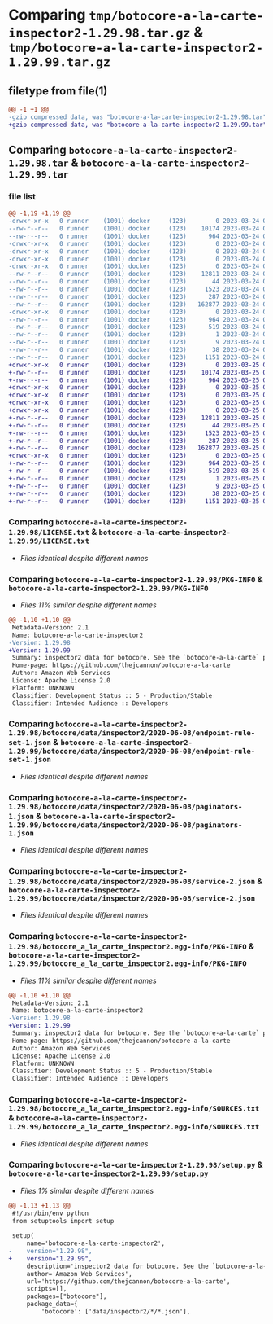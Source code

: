 # Comparing `tmp/botocore-a-la-carte-inspector2-1.29.98.tar.gz` & `tmp/botocore-a-la-carte-inspector2-1.29.99.tar.gz`

## filetype from file(1)

```diff
@@ -1 +1 @@
-gzip compressed data, was "botocore-a-la-carte-inspector2-1.29.98.tar", last modified: Fri Mar 24 01:24:17 2023, max compression
+gzip compressed data, was "botocore-a-la-carte-inspector2-1.29.99.tar", last modified: Sat Mar 25 01:22:39 2023, max compression
```

## Comparing `botocore-a-la-carte-inspector2-1.29.98.tar` & `botocore-a-la-carte-inspector2-1.29.99.tar`

### file list

```diff
@@ -1,19 +1,19 @@
-drwxr-xr-x   0 runner    (1001) docker     (123)        0 2023-03-24 01:24:17.945925 botocore-a-la-carte-inspector2-1.29.98/
--rw-r--r--   0 runner    (1001) docker     (123)    10174 2023-03-24 01:24:17.000000 botocore-a-la-carte-inspector2-1.29.98/LICENSE.txt
--rw-r--r--   0 runner    (1001) docker     (123)      964 2023-03-24 01:24:17.945925 botocore-a-la-carte-inspector2-1.29.98/PKG-INFO
-drwxr-xr-x   0 runner    (1001) docker     (123)        0 2023-03-24 01:24:17.945925 botocore-a-la-carte-inspector2-1.29.98/botocore/
-drwxr-xr-x   0 runner    (1001) docker     (123)        0 2023-03-24 01:24:17.945925 botocore-a-la-carte-inspector2-1.29.98/botocore/data/
-drwxr-xr-x   0 runner    (1001) docker     (123)        0 2023-03-24 01:24:17.945925 botocore-a-la-carte-inspector2-1.29.98/botocore/data/inspector2/
-drwxr-xr-x   0 runner    (1001) docker     (123)        0 2023-03-24 01:24:17.945925 botocore-a-la-carte-inspector2-1.29.98/botocore/data/inspector2/2020-06-08/
--rw-r--r--   0 runner    (1001) docker     (123)    12811 2023-03-24 01:23:57.000000 botocore-a-la-carte-inspector2-1.29.98/botocore/data/inspector2/2020-06-08/endpoint-rule-set-1.json
--rw-r--r--   0 runner    (1001) docker     (123)       44 2023-03-24 01:23:57.000000 botocore-a-la-carte-inspector2-1.29.98/botocore/data/inspector2/2020-06-08/examples-1.json
--rw-r--r--   0 runner    (1001) docker     (123)     1523 2023-03-24 01:23:57.000000 botocore-a-la-carte-inspector2-1.29.98/botocore/data/inspector2/2020-06-08/paginators-1.json
--rw-r--r--   0 runner    (1001) docker     (123)      287 2023-03-24 01:23:57.000000 botocore-a-la-carte-inspector2-1.29.98/botocore/data/inspector2/2020-06-08/paginators-1.sdk-extras.json
--rw-r--r--   0 runner    (1001) docker     (123)   162877 2023-03-24 01:23:57.000000 botocore-a-la-carte-inspector2-1.29.98/botocore/data/inspector2/2020-06-08/service-2.json
-drwxr-xr-x   0 runner    (1001) docker     (123)        0 2023-03-24 01:24:17.945925 botocore-a-la-carte-inspector2-1.29.98/botocore_a_la_carte_inspector2.egg-info/
--rw-r--r--   0 runner    (1001) docker     (123)      964 2023-03-24 01:24:17.000000 botocore-a-la-carte-inspector2-1.29.98/botocore_a_la_carte_inspector2.egg-info/PKG-INFO
--rw-r--r--   0 runner    (1001) docker     (123)      519 2023-03-24 01:24:17.000000 botocore-a-la-carte-inspector2-1.29.98/botocore_a_la_carte_inspector2.egg-info/SOURCES.txt
--rw-r--r--   0 runner    (1001) docker     (123)        1 2023-03-24 01:24:17.000000 botocore-a-la-carte-inspector2-1.29.98/botocore_a_la_carte_inspector2.egg-info/dependency_links.txt
--rw-r--r--   0 runner    (1001) docker     (123)        9 2023-03-24 01:24:17.000000 botocore-a-la-carte-inspector2-1.29.98/botocore_a_la_carte_inspector2.egg-info/top_level.txt
--rw-r--r--   0 runner    (1001) docker     (123)       38 2023-03-24 01:24:17.945925 botocore-a-la-carte-inspector2-1.29.98/setup.cfg
--rw-r--r--   0 runner    (1001) docker     (123)     1151 2023-03-24 01:24:17.000000 botocore-a-la-carte-inspector2-1.29.98/setup.py
+drwxr-xr-x   0 runner    (1001) docker     (123)        0 2023-03-25 01:22:39.227346 botocore-a-la-carte-inspector2-1.29.99/
+-rw-r--r--   0 runner    (1001) docker     (123)    10174 2023-03-25 01:22:38.000000 botocore-a-la-carte-inspector2-1.29.99/LICENSE.txt
+-rw-r--r--   0 runner    (1001) docker     (123)      964 2023-03-25 01:22:39.227346 botocore-a-la-carte-inspector2-1.29.99/PKG-INFO
+drwxr-xr-x   0 runner    (1001) docker     (123)        0 2023-03-25 01:22:39.227346 botocore-a-la-carte-inspector2-1.29.99/botocore/
+drwxr-xr-x   0 runner    (1001) docker     (123)        0 2023-03-25 01:22:39.227346 botocore-a-la-carte-inspector2-1.29.99/botocore/data/
+drwxr-xr-x   0 runner    (1001) docker     (123)        0 2023-03-25 01:22:39.227346 botocore-a-la-carte-inspector2-1.29.99/botocore/data/inspector2/
+drwxr-xr-x   0 runner    (1001) docker     (123)        0 2023-03-25 01:22:39.227346 botocore-a-la-carte-inspector2-1.29.99/botocore/data/inspector2/2020-06-08/
+-rw-r--r--   0 runner    (1001) docker     (123)    12811 2023-03-25 01:22:12.000000 botocore-a-la-carte-inspector2-1.29.99/botocore/data/inspector2/2020-06-08/endpoint-rule-set-1.json
+-rw-r--r--   0 runner    (1001) docker     (123)       44 2023-03-25 01:22:12.000000 botocore-a-la-carte-inspector2-1.29.99/botocore/data/inspector2/2020-06-08/examples-1.json
+-rw-r--r--   0 runner    (1001) docker     (123)     1523 2023-03-25 01:22:12.000000 botocore-a-la-carte-inspector2-1.29.99/botocore/data/inspector2/2020-06-08/paginators-1.json
+-rw-r--r--   0 runner    (1001) docker     (123)      287 2023-03-25 01:22:12.000000 botocore-a-la-carte-inspector2-1.29.99/botocore/data/inspector2/2020-06-08/paginators-1.sdk-extras.json
+-rw-r--r--   0 runner    (1001) docker     (123)   162877 2023-03-25 01:22:12.000000 botocore-a-la-carte-inspector2-1.29.99/botocore/data/inspector2/2020-06-08/service-2.json
+drwxr-xr-x   0 runner    (1001) docker     (123)        0 2023-03-25 01:22:39.227346 botocore-a-la-carte-inspector2-1.29.99/botocore_a_la_carte_inspector2.egg-info/
+-rw-r--r--   0 runner    (1001) docker     (123)      964 2023-03-25 01:22:39.000000 botocore-a-la-carte-inspector2-1.29.99/botocore_a_la_carte_inspector2.egg-info/PKG-INFO
+-rw-r--r--   0 runner    (1001) docker     (123)      519 2023-03-25 01:22:39.000000 botocore-a-la-carte-inspector2-1.29.99/botocore_a_la_carte_inspector2.egg-info/SOURCES.txt
+-rw-r--r--   0 runner    (1001) docker     (123)        1 2023-03-25 01:22:39.000000 botocore-a-la-carte-inspector2-1.29.99/botocore_a_la_carte_inspector2.egg-info/dependency_links.txt
+-rw-r--r--   0 runner    (1001) docker     (123)        9 2023-03-25 01:22:39.000000 botocore-a-la-carte-inspector2-1.29.99/botocore_a_la_carte_inspector2.egg-info/top_level.txt
+-rw-r--r--   0 runner    (1001) docker     (123)       38 2023-03-25 01:22:39.227346 botocore-a-la-carte-inspector2-1.29.99/setup.cfg
+-rw-r--r--   0 runner    (1001) docker     (123)     1151 2023-03-25 01:22:38.000000 botocore-a-la-carte-inspector2-1.29.99/setup.py
```

### Comparing `botocore-a-la-carte-inspector2-1.29.98/LICENSE.txt` & `botocore-a-la-carte-inspector2-1.29.99/LICENSE.txt`

 * *Files identical despite different names*

### Comparing `botocore-a-la-carte-inspector2-1.29.98/PKG-INFO` & `botocore-a-la-carte-inspector2-1.29.99/PKG-INFO`

 * *Files 11% similar despite different names*

```diff
@@ -1,10 +1,10 @@
 Metadata-Version: 2.1
 Name: botocore-a-la-carte-inspector2
-Version: 1.29.98
+Version: 1.29.99
 Summary: inspector2 data for botocore. See the `botocore-a-la-carte` package for more info.
 Home-page: https://github.com/thejcannon/botocore-a-la-carte
 Author: Amazon Web Services
 License: Apache License 2.0
 Platform: UNKNOWN
 Classifier: Development Status :: 5 - Production/Stable
 Classifier: Intended Audience :: Developers
```

### Comparing `botocore-a-la-carte-inspector2-1.29.98/botocore/data/inspector2/2020-06-08/endpoint-rule-set-1.json` & `botocore-a-la-carte-inspector2-1.29.99/botocore/data/inspector2/2020-06-08/endpoint-rule-set-1.json`

 * *Files identical despite different names*

### Comparing `botocore-a-la-carte-inspector2-1.29.98/botocore/data/inspector2/2020-06-08/paginators-1.json` & `botocore-a-la-carte-inspector2-1.29.99/botocore/data/inspector2/2020-06-08/paginators-1.json`

 * *Files identical despite different names*

### Comparing `botocore-a-la-carte-inspector2-1.29.98/botocore/data/inspector2/2020-06-08/service-2.json` & `botocore-a-la-carte-inspector2-1.29.99/botocore/data/inspector2/2020-06-08/service-2.json`

 * *Files identical despite different names*

### Comparing `botocore-a-la-carte-inspector2-1.29.98/botocore_a_la_carte_inspector2.egg-info/PKG-INFO` & `botocore-a-la-carte-inspector2-1.29.99/botocore_a_la_carte_inspector2.egg-info/PKG-INFO`

 * *Files 11% similar despite different names*

```diff
@@ -1,10 +1,10 @@
 Metadata-Version: 2.1
 Name: botocore-a-la-carte-inspector2
-Version: 1.29.98
+Version: 1.29.99
 Summary: inspector2 data for botocore. See the `botocore-a-la-carte` package for more info.
 Home-page: https://github.com/thejcannon/botocore-a-la-carte
 Author: Amazon Web Services
 License: Apache License 2.0
 Platform: UNKNOWN
 Classifier: Development Status :: 5 - Production/Stable
 Classifier: Intended Audience :: Developers
```

### Comparing `botocore-a-la-carte-inspector2-1.29.98/botocore_a_la_carte_inspector2.egg-info/SOURCES.txt` & `botocore-a-la-carte-inspector2-1.29.99/botocore_a_la_carte_inspector2.egg-info/SOURCES.txt`

 * *Files identical despite different names*

### Comparing `botocore-a-la-carte-inspector2-1.29.98/setup.py` & `botocore-a-la-carte-inspector2-1.29.99/setup.py`

 * *Files 1% similar despite different names*

```diff
@@ -1,13 +1,13 @@
 #!/usr/bin/env python
 from setuptools import setup
 
 setup(
     name='botocore-a-la-carte-inspector2',
-    version="1.29.98",
+    version="1.29.99",
     description='inspector2 data for botocore. See the `botocore-a-la-carte` package for more info.',
     author='Amazon Web Services',
     url='https://github.com/thejcannon/botocore-a-la-carte',
     scripts=[],
     packages=["botocore"],
     package_data={
         'botocore': ['data/inspector2/*/*.json'],
```

